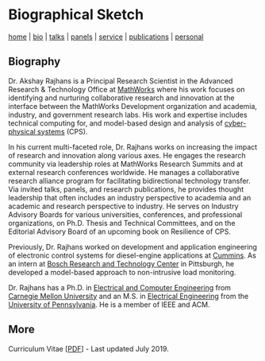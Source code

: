 # Biographical Sketch
[home](index.html) \| [bio](bio.html) \| [talks](talks.html) \| [panels](panels.html) \| [service](service.html) \| [publications](publications.html) \| [personal](personal.html)

## Biography

Dr. Akshay Rajhans is a Principal Research Scientist in the Advanced Research & Technology Office at [MathWorks](https://www.mathworks.com) where his work focuses on identifying and nurturing collaborative research and innovation at the interface between the MathWorks Development organization and academia, industry, and government research labs. His work and expertise includes technical computing for, and model-based design and analysis of [cyber-physical systems](http://www.mathworks.com/discovery/cyber-physical-systems.html) (CPS). 

In his current multi-faceted role, Dr. Rajhans works on increasing the impact of research and innovation along various axes. He engages the research community via leadership roles at MathWorks Research Summits and at external research conferences worldwide. He manages a collaborative research alliance program for facilitating bidirectional technology transfer. Via invited talks, panels, and research publications, he provides thought leadership that often includes an industry perspective to academia and an academic and research perspective to industry. He serves on Industry Advisory Boards for various universities, conferences, and professional organizations, on Ph.D. Thesis and Technical Committees, and on the Editorial Advisory Board of an upcoming book on Resilience of CPS.

Previously, Dr. Rajhans worked on development and application engineering of electronic control systems for diesel-engine applications at [Cummins](http://www.cumminsindia.com/). As an intern at [Bosch Research and Technology Center](http://www.bosch.us/content/language1/html/rtc.htm) in Pittsburgh, he developed a model-based approach to non-intrusive load monitoring. 

Dr. Rajhans has a Ph.D. in [Electrical and Computer Engineering](https://www.ece.cmu.edu/) from [Carnegie Mellon University](https://www.cmu.edu/) and an M.S. in [Electrical Engineering](https://www.ese.upenn.edu/) from the [University of Pennsylvania](https://www.ese.upenn.edu/). He is a member of IEEE and ACM.

## More
Curriculum Vitae \[[PDF](files/docs/AkshayRajhansCV.pdf)\] - Last updated July 2019.
